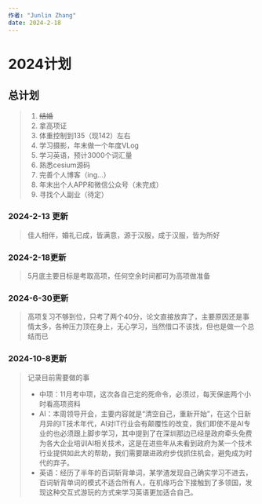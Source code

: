 ```yaml
---
作者: "Junlin Zhang"
date: 2024-2-18
---
```

# 2024计划 

## 总计划
>1. ~~结婚~~
>2. 拿高项证
>3. 体重控制到135（现142）左右
>4. 学习摄影，年末做一个年度VLog
>5. 学习英语，预计3000个词汇量
>6. 熟悉cesium源码
>7. 完善个人博客（ing...）
>8. 年末出个人APP和微信公众号（未完成）
>9. 寻找个人副业（待定）

### 2024-2-13 更新
>佳人相伴，婚礼已成，皆满意，源于汉服，成于汉服，皆为所好
 
### 2024-2-18更新
>5月底主要目标是考取高项，任何空余时间都可为高项做准备

### 2024-6-30更新
>高项复习不够到位，只考了两个40分，论文直接放弃了，主要原因还是事情太多，各种压力顶在身上，无心学习，当然借口不该找，但也是做一个总结而已

### 2024-10-8更新
>记录目前需要做的事
> - 中项：11月考中项，这次各自己定的死命令，必须过，每天保底两个小时看高项资料
> - AI：本周领导开会，主要内容就是“清空自己，重新开始”，在这个日新月异的IT技术年代，AI对IT行业会有颠覆性的改变，我们即使不是AI专业的也必须跟上脚步学习，其中提到了在深圳那边已经是政府牵头免费为各大企业培训AI相关技术，这是在进些年从未看到政府为某一个技术行业提供如此大的帮助，我们需要跟进政府步伐抓住机会，避免成为时代的弃子。
> - 英语：经历了半年的百词斩背单词，某学渣发现自己确实学习不进去，百词斩背单词的模式不适合所有人，在机缘巧合下接触到了多领国，发现这种交互式游玩的方式来学习英语更加适合自己。

<CustomLink title='多邻国 - 全球数亿语言学习者的口碑选择' desc='多邻国学外语，学⁠会、玩⁠会，还⁠免⁠费！' href='https://www.duolingo.cn/'/>
<CustomLink title='【编程】给你的 Next.js 项目优雅地添加 sitemap' desc='许久未更新了，就拿前不久遇到的问题录制了视频，虽然长视频没啥人看，关键还是锻炼下自己吧' href='https://www.juejin.cn/video/BV1JN411P7Dk/'/>
